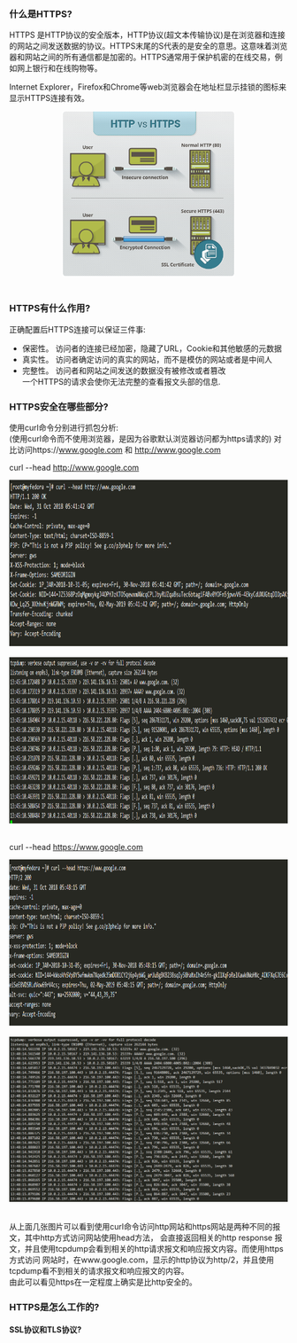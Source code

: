 ### 什么是HTTPS?
HTTPS 是HTTP协议的安全版本，HTTP协议(超文本传输协议)是在浏览器和连接的网站之间发送数据的协议。HTTPS末尾的S代表的是安全的意思。这意味着浏览器和网站之间的所有通信都是加密的。HTTPS通常用于保护机密的在线交易，例如网上银行和在线购物等。  

Internet Explorer，Firefox和Chrome等web浏览器会在地址栏显示挂锁的图标来显示HTTPS连接有效。  
<div align="center"> <img src="../Network/pics/http-vs-https.png" height="300px" /> </div><br>

### HTTPS有什么作用?
正确配置后HTTPS连接可以保证三件事:
- 保密性。 访问者的连接已经加密，隐藏了URL，Cookie和其他敏感的元数据
- 真实性。 访问者确定访问的真实的网站，而不是模仿的网站或者是中间人
- 完整性。 访问者和网站之间发送的数据没有被修改或者篡改  
一个HTTPS的请求会使你无法完整的查看报文头部的信息.  

### HTTPS安全在哪些部分?
使用curl命令分别进行抓包分析:  
(使用curl命令而不使用浏览器，是因为谷歌默认浏览器访问都为https请求的)
对比访问https://www.google.com 和 http://www.google.com  

curl --head http://www.google.com  

<div align="center"> <img src="../Network/pics/http-head.png" height="300px" alt="http-head"/> </div><br>
<div align="center"> <img src="../Network/pics/http-mes.png" height="300px" alt="http-mes"/> </div><br>

curl --head https://www.google.com  

<div align="center"> <img src="../Network/pics/https-head.png" height="300px" alt="https-head"/> </div><br>
<div align="center"> <img src="../Network/pics/https-mes.png"  alt="https-head"/> </div><br>

从上面几张图片可以看到使用curl命令访问http网站和https网站是两种不同的报文，其中http方式访问网站使用head方法，
会直接返回相关的http response 报文，并且使用tcpdump会看到相关的http请求报文和响应报文内容。而使用https方式访问
网站时，在www.google.com，显示的http协议为http/2，并且使用tcpdump看不到相关的请求报文和响应报文的内容。  
由此可以看见https在一定程度上确实是比http安全的。  

### HTTPS是怎么工作的?
#### SSL协议和TLS协议?






